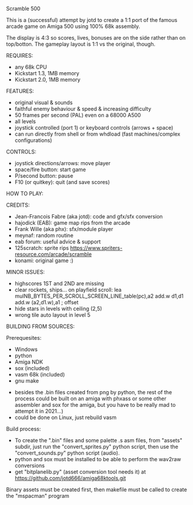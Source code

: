 Scramble 500

This is a (successful) attempt by jotd to create a 1:1 port of the famous arcade game on Amiga 500 using 100% 68k assembly.

The display is 4:3 so scores, lives, bonuses are on the side rather than on top/botton. The gameplay layout is 1:1 vs
the original, though.

REQUIRES:

- any 68k CPU
- Kickstart 1.3, 1MB memory
- Kickstart 2.0, 1MB memory

FEATURES:

- original visual & sounds
- faithful enemy behaviour & speed & increasing difficulty
- 50 frames per second (PAL) even on a 68000 A500
- all levels
- joystick controlled (port 1) or keyboard controls (arrows + space)
- can run directly from shell or from whdload (fast machines/complex configurations)

CONTROLS:

- joystick directions/arrows: move player
- space/fire button: start game
- P/second button: pause
- F10 (or quitkey): quit (and save scores)

HOW TO PLAY:



CREDITS:

- Jean-Francois Fabre (aka jotd): code and gfx/sfx conversion
- hajodick (EAB): game map rips from the arcade
- Frank Wille (aka phx): sfx/module player
- meynaf: random routine
- eab forum: useful advice & support
- 125scratch: sprite rips https://www.spriters-resource.com/arcade/scramble
- konami: original game :)

MINOR ISSUES:

- highscores 1ST and 2ND are missing
- clear rockets, ships... on playfield scroll:
	lea		mulNB_BYTES_PER_SCROLL_SCREEN_LINE_table(pc),a2
	add.w	d1,d1
	add.w	(a2,d1.w),a1	; offset
- hide stars in levels with ceiling (2,5)
- wrong tile auto layout in level 5

BUILDING FROM SOURCES:

Prerequesites:

- Windows
- python
- Amiga NDK
- sox (included)
- vasm 68k (included)
- gnu make

* besides the .bin files created from png by python, the rest of the process could be built on an amiga with phxass
 or some other assembler and sox for the amiga, but you have to be really mad to attempt it in 2021...)
* could be done on Linux, just rebuild vasm

Build process:

- To create the ".bin" files and some palette .s asm files, from "assets" subdir, 
  just run the "convert_sprites.py" python script, then use the "convert_sounds.py"
  python script (audio).
- python and sox must be installed to be able to perform the wav2raw conversions
- get "bitplanelib.py" (asset conversion tool needs it) at https://github.com/jotd666/amiga68ktools.git

Binary assets must be created first, then makefile must be called to create the "mspacman" program



